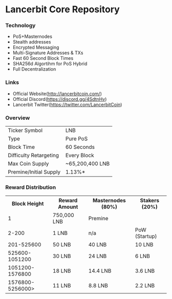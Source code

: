 Lancerbit Core Repository
=======================

### Technology
* PoS+Masternodes
* Stealth addresses
* Encrypted Messaging
* Multi-Signature Addresses & TXs
* Fast 60 Second Block Times
* SHA256d Algortihm for PoS Hybrid
* Full Decentralization

### Links
* Official Website(http://lancerbitcoin.com/)
* Official Discord(https://discord.gg/4SdtnHv)
* Lancerbit Twitter(https://twitter.com/LancerbitCoin)

### Overview
<table>
<tr><td>Ticker Symbol</td><td>LNB</td></tr>
<tr><td>Type</td><td>Pure PoS</td></tr>
<tr><td>Block Time</td><td>60 Seconds</td></tr>
<tr><td>Difficulty Retargeting</td><td>Every Block</td></tr>
<tr><td>Max Coin Supply</td><td>~65,200,400 LNB</td></tr>
<tr><td>Premine/Initial Supply</td><td>1.13%*</td></tr>
</table>

### Reward Distribution
<table>
<tr><th>Block Height</th><th>Reward Amount</th><th>Masternodes (80%)</th><th>Stakers (20%)</th></tr>
<tr><td>1</td><td>750,000 LNB</td><td  colspan=2>Premine</td></tr>
<tr><td>2-200</td><td>1 LNB</td><td>n/a</td><td>PoW (Startup)</td></tr>
<tr><td>201-525600</td><td>50 LNB</td><td>40 LNB</td><td>10 LNB</td></tr>
<tr><td>525600-1051200</td><td>30 LNB</td><td>24 LNB</td><td>6 LNB</td></tr>
<tr><td>1051200-1576800</td><td>18 LNB</td><td>14.4 LNB</td><td>3.6 LNB</td></tr>
<tr><td>1576800-5256000></td><td>11 LNB</td><td>8.8 LNB</td><td>2.2 LNB</td></tr>

</table>
